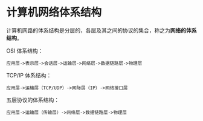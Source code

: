 # 计算机网络体系结构

计算机网路的体系结构是分层的，各层及其之间的协议的集合，称之为**网络的体系结构**。

OSI 体系结构：
```
应用层->表示层->会话层->运输层->网络层->数据链路层->物理层
```

TCP/IP 体系结构：
```
应用层->运输层（TCP/UDP）->网际层（IP）->网络接口层
```

五层协议的体系结构：
```
应用层->运输层（传输层）->网络层->数据链路层->物理层
```
